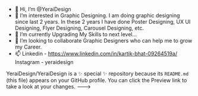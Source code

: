 - 👋 Hi, I’m @YeraiDesign
- 👀 I’m interested in Graphic Designing. I am doing graphic designing since last 2 years. In these 2 years I have done Poster Designing, UX UI Designing, Flyer Designing, Carousel Designing, etc.
- 🌱 I’m currently Upgrading My Skills to next level...
- 💞️ I’m looking to collaborate Graphic Designers who can help me to grow my Career. 
- 📫 Linkedin - https://www.linkedin.com/in/kartik-bhat-09264519a/      Instagram - yeraidesign

YeraiDesign/YeraiDesign is a ✨ special ✨ repository because its `README.md` (this file) appears on your GitHub profile.
You can click the Preview link to take a look at your changes.
--->
